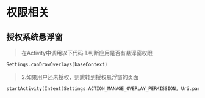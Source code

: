 # 权限相关
## 授权系统悬浮窗
> 在Activity中调用以下代码
> 1.判断应用是否有悬浮窗权限  
  
```Kotlin
Settings.canDrawOverlays(baseContext)
```

  
> 2.如果用户还未授权，则跳转到授权悬浮窗的页面  

```Kotlin
startActivity(Intent(Settings.ACTION_MANAGE_OVERLAY_PERMISSION, Uri.parse("package:${baseContext.packageName}")))
```
